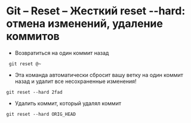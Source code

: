 # Git – Reset – Жесткий reset --hard: отмена изменений, удаление коммитов

- Возвратиться на один коммит назад
```
 git reset @~
```
- Эта команда автоматически сбросит вашу ветку на один коммит назад и удалит все несохраненные изменения! 
```
git reset --hard 2fad
```

- Удалить коммит, который удалял коммит

```
git reset --hard ORIG_HEAD
```